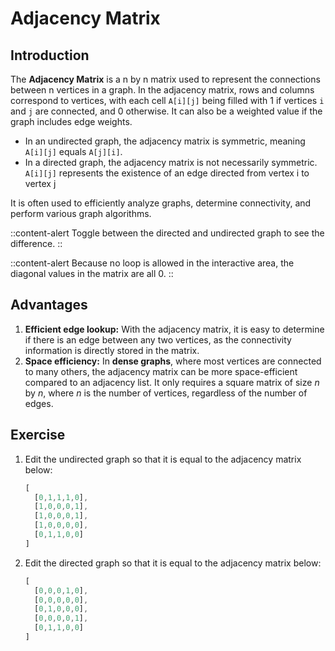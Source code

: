 # Adjacency Matrix

## Introduction
The **Adjacency Matrix** is a n by n matrix used to represent the connections between n vertices in a graph. In the adjacency matrix, rows and columns correspond to vertices, with each cell `A[i][j]` being filled with 1 if vertices `i` and `j` are connected, and 0 otherwise. It can also be a weighted value if the graph includes edge weights.

- In an undirected graph, the adjacency matrix is symmetric, meaning `A[i][j]` equals `A[j][i]`.
- In a directed graph, the adjacency matrix is not necessarily symmetric. `A[i][j]` represents the existence of an edge directed from vertex i to vertex j

It is often used to efficiently analyze graphs, determine connectivity, and perform various graph algorithms.

::content-alert
Toggle between the directed and undirected graph to see the difference.
::
<!-- TODO: Explain loop -->
::content-alert
Because no loop is allowed in the interactive area, the diagonal values in the matrix are all 0.
::


## Advantages
1. **Efficient edge lookup:** With the adjacency matrix, it is easy to determine if there is an edge between any two vertices, as the connectivity information is directly stored in the matrix.
2. **Space efficiency:** In **dense graphs**, where most vertices are connected to many others, the adjacency matrix can be more space-efficient compared to an adjacency list. It only requires a square matrix of size _n_ by _n_, where _n_ is the number of vertices, regardless of the number of edges.

## Exercise

1. Edit the undirected graph so that it is equal to the adjacency matrix below:
    ```js
    [
      [0,1,1,1,0],
      [1,0,0,0,1],
      [1,0,0,0,1],
      [1,0,0,0,0],
      [0,1,1,0,0]
    ]
    ```
2. Edit the directed graph so that it is equal to the adjacency matrix below:
    ```js
    [
      [0,0,0,1,0],
      [0,0,0,0,0],
      [0,1,0,0,0],
      [0,0,0,0,1],
      [0,1,1,0,0]
    ]
    ```
